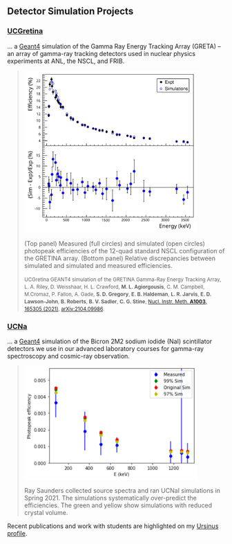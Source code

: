 ## Detector Simulation Projects

### [UCGretina](https://github.com/rileyle/UCGretina)

... a [Geant4](https://geant4.web.cern.ch) simulation of the Gamma Ray Energy Tracking Array (GRETA) – an array of gamma-ray tracking detectors used in nuclear physics experiments at ANL, the NSCL, and FRIB.

> <img src="assets/img/UCG_photopeak_eff_new.svg" width=400>
>
> (Top panel) Measured (full circles) and simulated (open circles) photopeak efficiencies of the 12-quad standard NSCL configuration of the GRETINA array. (Bottom panel) Relative discrepancies between simulated and simulated and measured efficiencies.
>
> <SMALL>UCGretina GEANT4 simulation of the GRETINA Gamma-Ray Energy Tracking Array, L. A. Riley, D. Weisshaar, H. L. Crawford, <B>M. L. Agiorgousis</B>, C. M. Campbell, M.Cromaz, P. Fallon, A. Gade, <B>S. D. Gregory</B>, <B>E. B. Haldeman</B>, <B>L. R. Jarvis</B>, <B>E. D. Lawson-John</B>, <B>B. Roberts</B>, <B>B. V. Sadler</B>, <B>C. G. Stine</B>, <A HREF="https://doi.org/10.1016/j.nima.2021.165305"> Nucl. Instr. Meth. <B>A1003</B>, 165305 (2021)</A>, [arXiv:2104.09986](https://arxiv.org/abs/2104.09986).</SMALL>

### [UCNa](https://github.com/rileyle/UCNaI)

... a [Geant4](https://geant4.web.cern.ch) simulation of the Bicron 2M2 sodium iodide (NaI) scintillator detectors we use in our advanced laboratory courses for gamma-ray spectroscopy and cosmic-ray observation.

  > <img src="assets/img/rasaunders_NaI_eff.svg" width=400>
  > 
  > Ray Saunders collected source spectra and ran UCNaI simulations in Spring 2021. The simulations systematically over-predict the efficiencies. The green and yellow show simulations with reduced crystal volume. 

Recent publications and work with students are highlighted on my [Ursinus profile](https://www.ursinus.edu/live/profiles/189-lew-riley).

